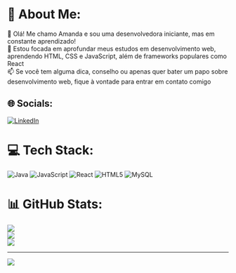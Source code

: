 # 💫 About Me:
👋 Olá! Me chamo Amanda e sou uma desenvolvedora iniciante, mas em constante aprendizado!<br>🌱 Estou focada em aprofundar meus estudos em desenvolvimento web, aprendendo HTML, CSS e JavaScript, além de frameworks populares como React<br>📫 Se você tem alguma dica, conselho ou apenas quer bater um papo sobre desenvolvimento web, fique à vontade para entrar em contato comigo


## 🌐 Socials:
[![LinkedIn](https://img.shields.io/badge/LinkedIn-%230077B5.svg?logo=linkedin&logoColor=white)](https://linkedin.com/in/https://www.linkedin.com/in/amanda-brand%C3%A3o03/) 

# 💻 Tech Stack:
![Java](https://img.shields.io/badge/java-%23ED8B00.svg?style=flat&logo=java&logoColor=white) ![JavaScript](https://img.shields.io/badge/javascript-%23323330.svg?style=flat&logo=javascript&logoColor=%23F7DF1E) ![React](https://img.shields.io/badge/react-%2320232a.svg?style=flat&logo=react&logoColor=%2361DAFB) ![HTML5](https://img.shields.io/badge/html5-%23E34F26.svg?style=flat&logo=html5&logoColor=white) ![MySQL](https://img.shields.io/badge/mysql-%2300f.svg?style=flat&logo=mysql&logoColor=white)
# 📊 GitHub Stats:
![](https://github-readme-stats.vercel.app/api?username=amandabssz&theme=dracula&hide_border=false&include_all_commits=false&count_private=false)<br/>
![](https://github-readme-streak-stats.herokuapp.com/?user=amandabssz&theme=dracula&hide_border=false)<br/>
![](https://github-readme-stats.vercel.app/api/top-langs/?username=amandabssz&theme=dracula&hide_border=false&include_all_commits=false&count_private=false&layout=compact)

---
[![](https://visitcount.itsvg.in/api?id=amandabssz&icon=0&color=0)](https://visitcount.itsvg.in)

<!-- Proudly created with GPRM ( https://gprm.itsvg.in ) -->
